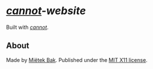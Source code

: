 _[cannot](http://cannot.mietek.io/)-website_
============================================

Built with [_cannot_](http://cannot.mietek.io/).


About
-----

Made by [Miëtek Bak](http://mietek.io/).  Published under the [MIT X11 license](http://cannot.mietek.io/license/).
